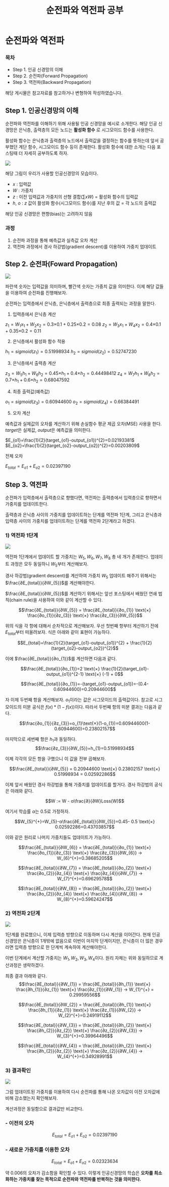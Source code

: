 ﻿---  
title:  "순전파와 역전파 공부"  
  
categories:  
 - Deep learning  
tags:  
 - Study, Deep learning
 
---

# 순전파와 역전파
### 목차

-  Step 1. 인공 신경망의 이해
-  Step 2. 순전파(Forward Propagation)
-  Step 3. 역전파(Backward Propagation)

해당 게시물은 참고자료를 참고하거나 변형하여 작성하였습니다.

## Step 1. 인공신경망의 이해

순전파와 역전파를 이해하기 위해 사용될 인공 신경망을 예시로 소개한다. 해당 인공 신경망은 은닉층, 출력층의 모든 노드는 **활성화 함수** 로 시그모이드 함수를 사용한다. 

활성화 함수는 은닉층과 출력층의 노드에서 출력값을 결정하는 함수를 뜻하는데 앞서 공부했던 계단 함수, 시그모이드 함수 등이 존재한다. 활성화 함수에 대한 소개는 다음 포스팅때 더 자세히 공부하도록 하자.


![](https://wikidocs.net/images/page/37406/nn1_final.PNG)

해당 그림이 우리가 사용할 인공신경망의 모습이다. 
- $x$ : 입력값
- $W$ : 가중치
- $z$ : 이전 입력값과 가중치의 선형 결합($\sum xW$) = 활성화 함수의 입력값
- $h$, $o$ : $z$ 값이 활성화 함수(시그모이드 함수)를 지난 후의 값 = 각 노드의 출력값

해당 인공 신경망은 편향(bias)는 고려하지 않음

###  과정

1. 순전파 과정을 통해 예측값과 실측값 오차 계산
2. 역전파 과정에서 경사 하강법(gradient descent)를 이용하여 가중치 업데이트 

## Step 2. 순전파(Foward Propagation)

![](https://wikidocs.net/images/page/37406/nn2_final_final.PNG)

파란색 숫자는 입력값을 의미하며, 빨간색 숫자는 가중치 값을 의미한다. 이제 해당 값들을 이용하여 순전파를 진행해보자.

순전파는 입력층에서 은닉층, 은닉층에서 출력층으로 최종 출력되는 과정을 말한다.

 
1) 입력층에서 은닉층 계산
 
$z_{1}=W_{1}x_{1} + W_{2}x_{2}=0.3 \text{×} 0.1 + 0.25 \text{×} 0.2= 0.08$
$z_{2}=W_{3}x_{1} + W_{4}x_{2}=0.4 \text{×} 0.1 + 0.35 \text{×} 0.2= 0.11$

2) 은닉층에서 활성화 함수 적용

$h_{1}=sigmoid(z_{1}) = 0.51998934$
$h_{2}=sigmoid(z_{2}) = 0.52747230$

3) 은닉층에서 출력층 계산

$z_{3}=W_{5}h_{1}+W_{6}h_{2} = 0.45 \text{×} h_{1} + 0.4 \text{×} h_{2} = 0.44498412$
$z_{4}=W_{7}h_{1}+W_{8}h_{2} = 0.7 \text{×} h_{1} + 0.6 \text{×} h_{2} = 0.68047592$

4) 최종 출력값(예측값)

$o_{1}=sigmoid(z_{3})=0.60944600$
$o_{2}=sigmoid(z_{4})=0.66384491$

5) 오차 계산

예측값과 실제값의 오차를 계산하기 위해 손실함수 평균 제곱 오차(MSE) 사용을 한다. $target$은 실제값, $output$은 예측값을 의미한다.

$E_{o1}=\frac{1}{2}(target_{o1}-output_{o1})^{2}=0.02193381$
$E_{o2}=\frac{1}{2}(target_{o2}-output_{o2})^{2}=0.00203809$

전체 오차

$E_{total}=E_{o1}+E_{o2}=0.02397190$

## Step 3. 역전파 
순전파가 입력층에서 출력층으로 향했다면, 역전파는 출력층에서 입력층으로 향하면서 가중치를 업데이트한다. 

출력층과 은닉층 사이의 가중치를 업데이트하는 단계를 역전파 1단계, 그리고 은닉층과 입력층 사이의 가중치를 
업데이트하는 단계를 역전파 2단계라고 하겠다.

### 1) 역전파 1단계

![](https://wikidocs.net/images/page/37406/nn3_final.PNG)

역전파 1단계에서 업데이트 할 가중치는 $W_5, W_6, W_7, W_8$ 총 네 개가 존재한다. 
업데이트 과정은 모두 동일하니 $W_5$부터 계산해보자.

경사 하강법(gradient descent)를 계산하여 가중치 $W_5$
업데이트 해주기 위해서는 $\frac{∂E_{total}}{∂W_{5}}$를 계산해야한다.

 $\frac{∂E_{total}}{∂W_{5}}$를 계산하기 위해서는 앞선 포스팅에서 배웠던 연쇄 법칙(chain rule)을 사용하여 이와 같이 계산할 수 있다.

$$\frac{∂E_{total}}{∂W_{5}} = \frac{∂E_{total}}{∂o_{1}} \text{×} \frac{∂o_{1}}{∂z_{3}} \text{×} \frac{∂z_{3}}{∂W_{5}}$$

위의 식을 각 항에 대해서 순차적으로 계산해보자. 우선 첫번째 항부터 계산하기 전에 $E_{total}$부터 떠올려보자. 식은 아래와 같이 표현이 가능하다.

$$E_{total}=\frac{1}{2}(target_{o1}-output_{o1})^{2} + \frac{1}{2}(target_{o2}-output_{o2})^{2}$$

이에 $\frac{∂E_{total}}{∂o_{1}}$를 계산하면 다음과 같다.

$$\frac{∂E_{total}}{∂o_{1}}=2 \text{×} \frac{1}{2}(target_{o1}-output_{o1})^{2-1} \text{×} (-1) + 0$$

$$\frac{∂E_{total}}{∂o_{1}}=-(target_{o1}-output_{o1})=-(0.4-0.60944600)=0.20944600$$

자 이제 두번째 항을 계산해보자. $o_1$이라는 값은 시그모이드의 출력값이다. 참고로 시그모이드의 미분 공식은 $f(x) * (1-f(x))$이다. 따라서 두번째 항의 미분 결과는 다음과 같다.

$$\frac{∂o_{1}}{∂z_{3}}=o_{1}\text{×}(1-o_{1})=0.60944600(1-0.60944600)=0.23802157$$

마지막으로 세번째 항은 $h_1$과 동일하다.
$$\frac{∂z_{3}}{∂W_{5}}=h_{1}=0.51998934$$

이제 각각의 모든 항을 구했으니 이 값을 전부 곱해보자.

$$\frac{∂E_{total}}{∂W_{5}} = 0.20944600 \text{×} 0.23802157 \text{×} 0.51998934 = 0.02592286$$

이제 앞서 배웠던 경사 하강법을 통해 가중치를 업데이트를 할거다. 경사 하강법의 공식은 아래와 같다.

$$W := W - α\frac{∂}{∂W}Loss(W)$$

여기서 학습률 $α$는 0.5로 가정하자.

$$W_{5}^{+}=W_{5}-α\frac{∂E_{total}}{∂W_{5}}=0.45- 0.5 \text{×} 0.02592286=0.43703857$$

이와 같은 원리로 나머지 가중치들도 업데이트가 가능하다.

$$\frac{∂E_{total}}{∂W_{6}} = \frac{∂E_{total}}{∂o_{1}} \text{×} \frac{∂o_{1}}{∂z_{3}} \text{×} \frac{∂z_{3}}{∂W_{6}} → W_{6}^{+}=0.38685205$$

$$\frac{∂E_{total}}{∂W_{7}} = \frac{∂E_{total}}{∂o_{2}} \text{×} \frac{∂o_{2}}{∂z_{4}} \text{×} \frac{∂z_{4}}{∂W_{7}} → W_{7}^{+}=0.69629578$$

$$\frac{∂E_{total}}{∂W_{8}} = \frac{∂E_{total}}{∂o_{2}} \text{×} \frac{∂o_{2}}{∂z_{4}} \text{×} \frac{∂z_{4}}{∂W_{8}} → W_{8}^{+}=0.59624247$$

### 2) 역전파 2단계

![](https://wikidocs.net/images/page/37406/nn4.PNG)

1단계를 완료했으니, 이제 입력층 방향으로 이동하며 다시 계산을 이어간다. 현재 인공 신경망은 은닉층이 1개밖에 없음으로 이번이 마지막 단계이지만, 은닉층이 더 많은 경우라면 입력층 방향으로 한 단계씩 계속하여 계산해야한다.

이번 단계에서 계산할 가중치는 $W_1, W_2, W_3, W_4$이다. 원리 자체는 위와 동일하므로 계산과정은 생략하겠다. 

최종 결과 아래와 같다.
$$\frac{∂E_{total}}{∂W_{1}} = \frac{∂E_{total}}{∂h_{1}} \text{×} \frac{∂h_{1}}{∂z_{1}} \text{×} \frac{∂z_{1}}{∂W_{1}} → W_{1}^{+} = 0.29959556$$

$$\frac{∂E_{total}}{∂W_{2}} = \frac{∂E_{total}}{∂h_{1}} \text{×} \frac{∂h_{1}}{∂z_{1}} \text{×} \frac{∂z_{1}}{∂W_{2}} → W_{2}^{+}=0.24919112$$

$$\frac{∂E_{total}}{∂W_{3}} = \frac{∂E_{total}}{∂h_{2}} \text{×} \frac{∂h_{2}}{∂z_{2}} \text{×} \frac{∂z_{2}}{∂W_{3}} → W_{3}^{+}=0.39964496$$

$$\frac{∂E_{total}}{∂W_{4}} = \frac{∂E_{total}}{∂h_{2}} \text{×} \frac{∂h_{2}}{∂z_{2}} \text{×} \frac{∂z_{2}}{∂W_{4}} → W_{4}^{+}=0.34928991$$


### 3) 결과확인

![](https://wikidocs.net/images/page/37406/nn1_final.PNG)

그럼 업데이트된 가중치를 이용하여 다시 순전파를 통해 나온 오차값이 이전 오차값에 비해 감소했는지 확인해보자. 

계산과정은 동일함으로 결과값만 비교한다.

### - 이전의 오차
$$E_{total}=E_{o1}+E_{o2}=0.02397190$$

### - 새로운 가중치를 이용한 오차
$$E_{total}=E_{o1}+E_{o2}=0.02323634$$

약 0.006의 오차가 감소함을 확인할 수 있다. 이렇게 인공신경망의 학습은 
**오차를 최소화하는 가중치를 찾는 목적으로 순전파와 역전파를 반복하는 것을 의미한다.** 






























